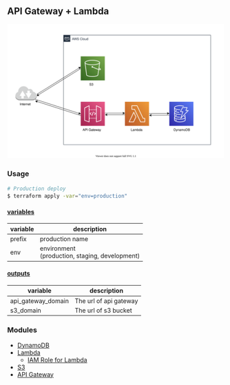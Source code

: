 ## API Gateway + Lambda

![](./docs//architecture.svg)

### Usage

```sh
# Production deploy
$ terraform apply -var="env=production"
```

#### [variables](./variables.tf)

| variable | description                                         |
| -------- | --------------------------------------------------- |
| prefix   | production name                                     |
| env      | environment<br />(production, staging, development) |

#### [outputs](./outputs.tf)

| variable           | description            |
| ------------------ | ---------------------- |
| api_gateway_domain | The url of api gateway |
| s3_domain          | The url of s3 bucket   |

### Modules

-   [DynamoDB](./modules/dynamodb/)
-   [Lambda](./modules/lambda/)
    -   [IAM Role for Lambda](./modules/iam_role/)
-   [S3](./modules/s3/)
-   [API Gateway](./modules/api-gateway/)
